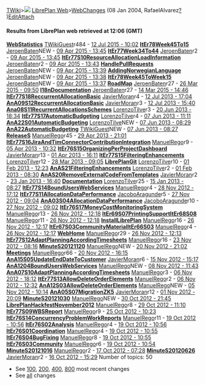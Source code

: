 [TWiki](/twiki/Main/WebHome)&gt;![](/twiki/TWiki/TWikiDocGraphics/web-bg-small.gif) [LibrePlan Web](/twiki/LibrePlan/WebHome)&gt;[WebChanges](http://wiki.libreplan-enterprise.com/twiki/LibrePlan/WebChanges "Topic revision: 1 (08 Jan 2004 - 14:42:00)") (08 Jan 2004, RafaelAlvarez[?](/twiki/bin/edit/Main/RafaelAlvarez?topicparent=LibrePlan.WebChanges "Create this topic") )[Edit](http://wiki.libreplan-enterprise.com/twiki/bin/edit/LibrePlan/WebChanges?t=1520337986 "Edit this topic text")[Attach](/twiki/bin/attach/LibrePlan/WebChanges "Attach an image or document to this topic")

#### **Results from LibrePlan web** retrieved at 12:06 (GMT)

[**WebStatistics**](/twiki/LibrePlan/WebStatistics) [TWikiGuest](/twiki/Main/TWikiGuest)r484 - [12 Jul 2015 - 10:02](/twiki/bin/rdiff/LibrePlan/WebStatistics)
[**ItEr78Week45To15**](/twiki/LibrePlan/ItEr78Week45To15) [JeroenBaten](/twiki/Main/JeroenBaten)NEW - [09 Apr 2015 - 13:45](/twiki/bin/rdiff/LibrePlan/ItEr78Week45To15)
[**ItEr77Week34To44**](/twiki/LibrePlan/ItEr77Week34To44) [JeroenBaten](/twiki/Main/JeroenBaten)r2 - [09 Apr 2015 - 13:45](/twiki/bin/rdiff/LibrePlan/ItEr77Week34To44)
[**ItEr77S10ResourceAllocationLoadInformation**](/twiki/LibrePlan/ItEr77S10ResourceAllocationLoadInformation) [JeroenBaten](/twiki/Main/JeroenBaten)r2 - [09 Apr 2015 - 13:43](/twiki/bin/rdiff/LibrePlan/ItEr77S10ResourceAllocationLoadInformation)
[**HandlePullRequests**](/twiki/LibrePlan/HandlePullRequests) [JeroenBaten](/twiki/Main/JeroenBaten)NEW - [09 Apr 2015 - 13:39](/twiki/bin/rdiff/LibrePlan/HandlePullRequests)
[**AddingNorwegianLanguage**](/twiki/LibrePlan/AddingNorwegianLanguage) [JeroenBaten](/twiki/Main/JeroenBaten)NEW - [09 Apr 2015 - 13:38](/twiki/bin/rdiff/LibrePlan/AddingNorwegianLanguage)
[**ItEr78Week45ToWeek15**](/twiki/LibrePlan/ItEr78Week45ToWeek15) [JeroenBaten](/twiki/Main/JeroenBaten)NEW - [09 Apr 2015 - 13:37](/twiki/bin/rdiff/LibrePlan/ItEr78Week45ToWeek15)
[**RoadMap**](/twiki/LibrePlan/RoadMap) [JeroenBaten](/twiki/Main/JeroenBaten)r27 - [26 Mar 2015 - 09:50](/twiki/bin/rdiff/LibrePlan/RoadMap)
[**I18nDocumentation**](/twiki/LibrePlan/I18nDocumentation) [JeroenBaten](/twiki/Main/JeroenBaten)r27 - [14 Mar 2015 - 14:46](/twiki/bin/rdiff/LibrePlan/I18nDocumentation)
[**ItEr77S18ReccurrentAllocationBasic**](/twiki/LibrePlan/ItEr77S18ReccurrentAllocationBasic) [JavierMoran](/twiki/Main/JavierMoran)r4 - [12 Jul 2013 - 17:04](/twiki/bin/rdiff/LibrePlan/ItEr77S18ReccurrentAllocationBasic)
[**AnA09S12ReccurrentAllocationBasic**](/twiki/LibrePlan/AnA09S12ReccurrentAllocationBasic) [JavierMoran](/twiki/Main/JavierMoran)r3 - [12 Jul 2013 - 15:40](/twiki/bin/rdiff/LibrePlan/AnA09S12ReccurrentAllocationBasic)
[**Ana08S11RecurrentAllocationsSchemes**](/twiki/LibrePlan/Ana08S11RecurrentAllocationsSchemes) [LorenzoTilve](/twiki/Main/LorenzoTilve)r3 - [20 Jun 2013 - 18:34](/twiki/bin/rdiff/LibrePlan/Ana08S11RecurrentAllocationsSchemes)
[**ItEr77S17AutomaticBudgeting**](/twiki/LibrePlan/ItEr77S17AutomaticBudgeting) [LorenzoTilve](/twiki/Main/LorenzoTilve)r4 - [07 Jun 2013 - 11:11](/twiki/bin/rdiff/LibrePlan/ItEr77S17AutomaticBudgeting)
[**AnA22S01AutomaticBudgeting**](/twiki/LibrePlan/AnA22S01AutomaticBudgeting) [LorenzoTilve](/twiki/Main/LorenzoTilve)NEW - [07 Jun 2013 - 08:29](/twiki/bin/rdiff/LibrePlan/AnA22S01AutomaticBudgeting)
[**AnA22AutomaticBudgeting**](/twiki/LibrePlan/AnA22AutomaticBudgeting) [TWikiGuest](/twiki/Main/TWikiGuest)NEW - [07 Jun 2013 - 08:27](/twiki/bin/rdiff/LibrePlan/AnA22AutomaticBudgeting)
[**ReleaseS**](/twiki/LibrePlan/ReleaseS) [ManuelRego](/twiki/Main/ManuelRego)r45 - [29 Apr 2013 - 21:01](/twiki/bin/rdiff/LibrePlan/ReleaseS)
[**ItEr77S16JiraAndTimConnectorContributionIntegration**](/twiki/LibrePlan/ItEr77S16JiraAndTimConnectorContributionIntegration) [ManuelRego](/twiki/Main/ManuelRego)r9 - [05 Apr 2013 - 10:32](/twiki/bin/rdiff/LibrePlan/ItEr77S16JiraAndTimConnectorContributionIntegration)
[**ItEr76S15OrganizingPerProjectDashboard**](/twiki/LibrePlan/ItEr76S15OrganizingPerProjectDashboard) [JavierMoran](/twiki/Main/JavierMoran)r13 - [01 Apr 2013 - 16:11](/twiki/bin/rdiff/LibrePlan/ItEr76S15OrganizingPerProjectDashboard)
[**ItEr77S15FilteringEnhancements**](/twiki/LibrePlan/ItEr77S15FilteringEnhancements) [LorenzoTilve](/twiki/Main/LorenzoTilve)r12 - [28 Mar 2013 - 09:05](/twiki/bin/rdiff/LibrePlan/ItEr77S15FilteringEnhancements)
[**LibrePlanGit**](/twiki/LibrePlan/LibrePlanGit) [LorenzoTilve](/twiki/Main/LorenzoTilve)r10 - [01 Feb 2013 - 12:23](/twiki/bin/rdiff/LibrePlan/LibrePlanGit)
[**AnAS21FilteringEnhancements**](/twiki/LibrePlan/AnAS21FilteringEnhancements) [LorenzoTilve](/twiki/Main/LorenzoTilve)r2 - [01 Feb 2013 - 08:30](/twiki/bin/rdiff/LibrePlan/AnAS21FilteringEnhancements)
[**AnAS20RemoveExternalCodeFromTemplates**](/twiki/LibrePlan/AnAS20RemoveExternalCodeFromTemplates) [JavierMoran](/twiki/Main/JavierMoran)r2 - [23 Jan 2013 - 16:40](/twiki/bin/rdiff/LibrePlan/AnAS20RemoveExternalCodeFromTemplates)
[**Documentation**](/twiki/LibrePlan/Documentation) [LorenzoTilve](/twiki/Main/LorenzoTilve)r25 - [15 Jan 2013 - 08:27](/twiki/bin/rdiff/LibrePlan/Documentation)
[**ItEr77S14BoundUsersWebServices**](/twiki/LibrePlan/ItEr77S14BoundUsersWebServices) [ManuelRego](/twiki/Main/ManuelRego)r4 - [28 Nov 2012 - 17:12](/twiki/bin/rdiff/LibrePlan/ItEr77S14BoundUsersWebServices)
[**ItEr77S11AllocationDataPerformance**](/twiki/LibrePlan/ItEr77S11AllocationDataPerformance) [JacoboAragunde](/twiki/Main/JacoboAragunde)r5 - [27 Nov 2012 - 09:04](/twiki/bin/rdiff/LibrePlan/ItEr77S11AllocationDataPerformance)
[**AnA03S04AllocationDataPerformance**](/twiki/LibrePlan/AnA03S04AllocationDataPerformance) [JacoboAragunde](/twiki/Main/JacoboAragunde)r10 - [27 Nov 2012 - 09:02](/twiki/bin/rdiff/LibrePlan/AnA03S04AllocationDataPerformance)
[**ItEr76S17MoneyCostMonitoringSystem**](/twiki/LibrePlan/ItEr76S17MoneyCostMonitoringSystem) [ManuelRego](/twiki/Main/ManuelRego)r13 - [26 Nov 2012 - 12:18](/twiki/bin/rdiff/LibrePlan/ItEr76S17MoneyCostMonitoringSystem)
[**ItEr69S07PrintingSupportItEr68S08**](/twiki/LibrePlan/ItEr69S07PrintingSupportItEr68S08) [ManuelRego](/twiki/Main/ManuelRego)r11 - [26 Nov 2012 - 12:18](/twiki/bin/rdiff/LibrePlan/ItEr69S07PrintingSupportItEr68S08)
[**InstallLibrePlan**](/twiki/LibrePlan/InstallLibrePlan) [ManuelRego](/twiki/Main/ManuelRego)r16 - [26 Nov 2012 - 12:17](/twiki/bin/rdiff/LibrePlan/InstallLibrePlan)
[**ItEr67S03CommunityMaterialItEr66S03**](/twiki/LibrePlan/ItEr67S03CommunityMaterialItEr66S03) [ManuelRego](/twiki/Main/ManuelRego)r4 - [26 Nov 2012 - 12:17](/twiki/bin/rdiff/LibrePlan/ItEr67S03CommunityMaterialItEr66S03)
[**WebHome**](/twiki/LibrePlan/WebHome) [ManuelRego](/twiki/Main/ManuelRego)r29 - [26 Nov 2012 - 12:13](/twiki/bin/rdiff/LibrePlan/WebHome)
[**ItEr77S12AdaptPlanningAccordingTimesheets**](/twiki/LibrePlan/ItEr77S12AdaptPlanningAccordingTimesheets) [ManuelRego](/twiki/Main/ManuelRego)r16 - [23 Nov 2012 - 08:16](/twiki/bin/rdiff/LibrePlan/ItEr77S12AdaptPlanningAccordingTimesheets)
[**MinuteS20121120**](/twiki/LibrePlan/MinuteS20121120) [ManuelRego](/twiki/Main/ManuelRego)NEW - [20 Nov 2012 - 21:02](/twiki/bin/rdiff/LibrePlan/MinuteS20121120)
[**Meetings**](/twiki/LibrePlan/Meetings) [ManuelRego](/twiki/Main/ManuelRego)r66 - [20 Nov 2012 - 16:15](/twiki/bin/rdiff/LibrePlan/Meetings)
[**AnA15S05UpdateEndDateToCustomer**](/twiki/LibrePlan/AnA15S05UpdateEndDateToCustomer) [JavierMoran](/twiki/Main/JavierMoran)r6 - [15 Nov 2012 - 15:17](/twiki/bin/rdiff/LibrePlan/AnA15S05UpdateEndDateToCustomer)
[**AnA1204BoundUsersWebServices**](/twiki/LibrePlan/AnA1204BoundUsersWebServices) [ManuelRego](/twiki/Main/ManuelRego)NEW - [08 Nov 2012 - 11:43](/twiki/bin/rdiff/LibrePlan/AnA1204BoundUsersWebServices)
[**AnA07S10AdaptPlanningAccordingTimesheets**](/twiki/LibrePlan/AnA07S10AdaptPlanningAccordingTimesheets) [ManuelRego](/twiki/Main/ManuelRego)r3 - [06 Nov 2012 - 18:12](/twiki/bin/rdiff/LibrePlan/AnA07S10AdaptPlanningAccordingTimesheets)
[**ItEr77S13AllowDeleteOrderElements**](/twiki/LibrePlan/ItEr77S13AllowDeleteOrderElements) [ManuelRego](/twiki/Main/ManuelRego)r2 - [06 Nov 2012 - 12:32](/twiki/bin/rdiff/LibrePlan/ItEr77S13AllowDeleteOrderElements)
[**AnA12S03AllowDeleteOrderElements**](/twiki/LibrePlan/AnA12S03AllowDeleteOrderElements) [ManuelRego](/twiki/Main/ManuelRego)NEW - [05 Nov 2012 - 10:14](/twiki/bin/rdiff/LibrePlan/AnA12S03AllowDeleteOrderElements)
[**AnA05S07MigrationZK5**](/twiki/LibrePlan/AnA05S07MigrationZK5) [JavierMoran](/twiki/Main/JavierMoran)r12 - [01 Nov 2012 - 20:09](/twiki/bin/rdiff/LibrePlan/AnA05S07MigrationZK5)
[**MinuteS20121030**](/twiki/LibrePlan/MinuteS20121030) [ManuelRego](/twiki/Main/ManuelRego)NEW - [30 Oct 2012 - 21:45](/twiki/bin/rdiff/LibrePlan/MinuteS20121030)
[**LibrePlanHackfestNovember2012**](/twiki/LibrePlan/LibrePlanHackfestNovember2012) [ManuelRego](/twiki/Main/ManuelRego)r8 - [29 Oct 2012 - 11:10](/twiki/bin/rdiff/LibrePlan/LibrePlanHackfestNovember2012)
[**ItEr77S09WBSReport**](/twiki/LibrePlan/ItEr77S09WBSReport) [ManuelRego](/twiki/Main/ManuelRego)r9 - [25 Oct 2012 - 10:23](/twiki/bin/rdiff/LibrePlan/ItEr77S09WBSReport)
[**ItEr76S14ConcurrencyProblemWorkReports**](/twiki/LibrePlan/ItEr76S14ConcurrencyProblemWorkReports) [ManuelRego](/twiki/Main/ManuelRego)r11 - [19 Oct 2012 - 10:56](/twiki/bin/rdiff/LibrePlan/ItEr76S14ConcurrencyProblemWorkReports)
[**ItEr76S02Analysis**](/twiki/LibrePlan/ItEr76S02Analysis) [ManuelRego](/twiki/Main/ManuelRego)r4 - [19 Oct 2012 - 10:56](/twiki/bin/rdiff/LibrePlan/ItEr76S02Analysis)
[**ItEr76S01Coordination**](/twiki/LibrePlan/ItEr76S01Coordination) [ManuelRego](/twiki/Main/ManuelRego)r4 - [19 Oct 2012 - 10:55](/twiki/bin/rdiff/LibrePlan/ItEr76S01Coordination)
[**ItEr76S04BugFixing**](/twiki/LibrePlan/ItEr76S04BugFixing) [ManuelRego](/twiki/Main/ManuelRego)r8 - [19 Oct 2012 - 10:55](/twiki/bin/rdiff/LibrePlan/ItEr76S04BugFixing)
[**ItEr76S03Community**](/twiki/LibrePlan/ItEr76S03Community) [ManuelRego](/twiki/Main/ManuelRego)r6 - [19 Oct 2012 - 10:54](/twiki/bin/rdiff/LibrePlan/ItEr76S03Community)
[**MinuteS20121016**](/twiki/LibrePlan/MinuteS20121016) [ManuelRego](/twiki/Main/ManuelRego)r2 - [17 Oct 2012 - 07:28](/twiki/bin/rdiff/LibrePlan/MinuteS20121016)
[**MinuteS20120626**](/twiki/LibrePlan/MinuteS20120626) [JavierMoran](/twiki/Main/JavierMoran)r2 - [16 Oct 2012 - 15:29](/twiki/bin/rdiff/LibrePlan/MinuteS20120626)
Number of topics: 50

-   See [100](http://wiki.libreplan-enterprise.com/twiki/bin/search/LibrePlan/?search=%5C.*&scope=topic&order=modified&reverse=on&regex=on&nosearch=on&nosummary=on&limit=100), [200](http://wiki.libreplan-enterprise.com/twiki/bin/search/LibrePlan/?search=%5C.*&scope=topic&order=modified&reverse=on&regex=on&nosearch=on&nosummary=on&limit=200), [400](http://wiki.libreplan-enterprise.com/twiki/bin/search/LibrePlan/?search=%5C.*&scope=topic&order=modified&reverse=on&regex=on&nosearch=on&nosummary=on&limit=400), [800](http://wiki.libreplan-enterprise.com/twiki/bin/search/LibrePlan/?search=%5C.*&scope=topic&order=modified&reverse=on&regex=on&nosearch=on&nosummary=on&limit=800) most recent changes
-   See [all](http://wiki.libreplan-enterprise.com/twiki/bin/search/LibrePlan/SearchResult?search=%5C.*&scope=topic&order=modified&reverse=on&regex=on&nosummary=on&nosearch=on) changes

